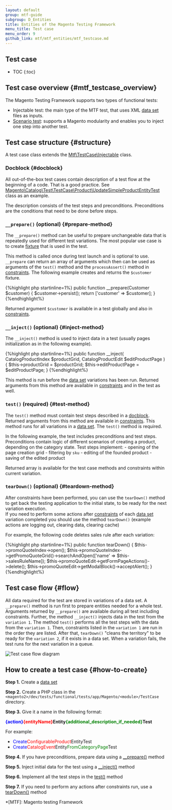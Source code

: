 ```yaml
---
layout: default
group: mtf-guide
subgroup: D_Entities
title: Entities of the Magento Testing Framework
menu_title: Test case
menu_order: 9
github_link: mtf/mtf_entities/mtf_testcase.md
---
```


<h2>Test case</h2>

* TOC
{:toc}

## Test case overview {#mtf_testcase_overview}

The Magento Testing Framework supports two types of functional tests:

- Injectable test: the main type of the MTF test, that uses XML [data set][] files as inputs.
- [Scenario test][]: supports a Magento modularity and enables you to inject one step into another test.

## Test case structure {#structure}

A test case class extends the [Mtf\TestCase\Injectable][] class.

### Docblock {#docblock}

All out-of-the-box test cases contain description of a test flow at the beginning of a code. That is a good practice. See [Magento\Catalog\Test\TestCase\Product\UpdateSimpleProductEntityTest][] class as an example.

The description consists of the test steps and preconditions. Preconditions are the conditions that need to be done before steps.

### `__prepare()` (optional) {#prepare-method}

The `__prepare()` method can be useful to prepare unchangeable data that is repeatedly used for different test variations. The most popular use case is to create [fixture][] that is used in the test.

This method is called once during test launch and is optional to use. `__prepare` can return an array of arguments which then can be used as arguments of the `test()` method and the `processAssert()` method in [constraints][]. The following example creates and returns the `$customer` fixture. 

{%highlight php startinline=1%}
public function __prepare(Customer $customer)
{
    $customer->persist();
    return ['customer' => $customer];
}
{%endhighlight%}

Returned argument `$customer` is available in a test globally and also in [constraints][].

### `__inject()` (optional) {#inject-method}

The `__inject()` method is used to inject data in a test (usually pages initialization as in the following example).

{%highlight php startinline=1%}
public function __inject(
    CatalogProductIndex $productGrid,
    CatalogProductEdit $editProductPage
) {
    $this->productGrid = $productGrid;
    $this->editProductPage = $editProductPage;
}
{%endhighlight%}

 This method is run before the [data set][] variations has been run. Returned arguments from this method are available in [constraints][] and in the test as well.

### `test()` (required) {#test-method}

The `test()` method must contain test steps described in a [docblock](#docblock). Returned arguments from this method are available in [constraints][]. This method runs for all variations in a [data set][]. The `test()` method is required.

In the following example, the test includes preconditions and test steps. Preconditions contain logic of different scenarios of creating a product, depending on the category state. Test steps implement:
    - opening of the page creation grid
    - filtering by `sku`
    - editing of the founded product
    - saving of the edited product

<script src="https://gist.github.com/dshevtsov/27fae7c912604030e574.js"></script>

Returned array is available for the test case methods and constraints within current variation.

### `tearDown()` (optional) {#teardown-method}

After constraints have been performed, you can use the `tearDown()` method to get back the testing application to the initial state, to be ready for the next variation execution.  
If you need to perform some actions after [constraints][] of each [data set][] variation completed you should use the method `tearDown()` (example actions are logging out, clearing data, clearing cache)

For example, the following code deletes sales rule after each variation:

{%highlight php startinline=1%}
public function tearDown()
{
    $this->promoQuoteIndex->open();
    $this->promoQuoteIndex->getPromoQuoteGrid()->searchAndOpen(['name' => $this->salesRuleName]);
    $this->promoQuoteEdit->getFormPageActions()->delete();
    $this->promoQuoteEdit->getModalBlock()->acceptAlert();
}
{%endhighlight%}

## Test case flow {#flow}

All data required for the test are stored in variations of a data set. A `__prepare()` method is run first to prepare entities needed for a whole test. Arguments returned by `__prepare()` are available during all test including constraints. Further, the method `__inject()` injects data in the test from the `variation 1`. The method `test()` performs all the test steps with the data from the `variation 1`. Then, constraints listed in the `variation 1` are run in the order they are listed. After that, `tearDown()` "cleans the territory" to be ready for the `variation 2`, if it exists in a data set. When a variation fails, the test runs for the next variation in a queue.

![Test case flow diagram]({{site.baseurl}}common/images/mtf_test_case_flow.png)

## How to create a test case {#how-to-create}

__Step 1.__ Create a [data set][]

__Step 2.__ Create a PHP class in the `<magento2>/dev/tests/functional/tests/app/Magento/<module>/TestCase` directory.

__Step 3.__ Give it a name in the following format:

<b><span style="color:blue">{action}</span><span style="color:red">{entityName}</span>Entity<span style="color:green">{additional_description_if_needed}</span>Test</b>

For example:
   
- <span style="color:blue">Create</span><span style="color:red">ConfigurableProduct</span>EntityTest
- <span style="color:blue">Create</span><span style="color:red">CatalogEvent</span>Entity<span style="color:green">FromCategoryPage</span>Test

__Step 4.__ If you have preconditions, prepare data using a [__prepare()](#prepare-method) method

__Step 5.__ Inject initial data for the test using a [__inject()](#inject-method) method

__Step 6.__ Implement all the test steps in the [test()](#test-method) method
 
__Step 7.__ If you need to perform any actions after constraints run, use a [tearDown()](#teardown-method) method


[data set]: {{site.gdeurl}}mtf/mtf_entities/mtf_dataset.html
[Mtf\TestCase\Injectable]: https://github.com/magento/mtf/blob/develop/Magento/Mtf/TestCase/Injectable.php
[Scenario test]: {{site.gdeurl}}mtf/mtf_entities/mtf_scenariotest.html
[processAssert()]:{{site.gdeurl}}mtf/mtf_entities/mtf_constraint.html#mtf_constraint_assert
[constraints]: {{site.gdeurl}}mtf/mtf_entities/mtf_constraint.html
[fixture]: {{site.gdeurl}}mtf/mtf_entities/mtf_fixture.html
[Magento\Catalog\Test\TestCase\Product\UpdateSimpleProductEntityTest]: {{site.mage2000url}}dev/tests/functional/tests/app/Magento/Catalog/Test/TestCase/Product/UpdateSimpleProductEntityTest.php

*[MTF]: Magento testing Framework
